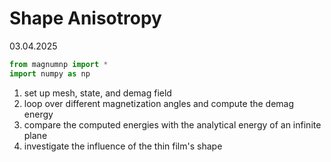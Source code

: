 # Shape Anisotropy
03.04.2025

```python
from magnumnp import *  
import numpy as np
```

1) set up mesh, state, and demag field
2) loop over different magnetization angles and compute the demag energy
3) compare the computed energies with the analytical energy of an infinite plane
4) investigate the influence of the thin film's shape